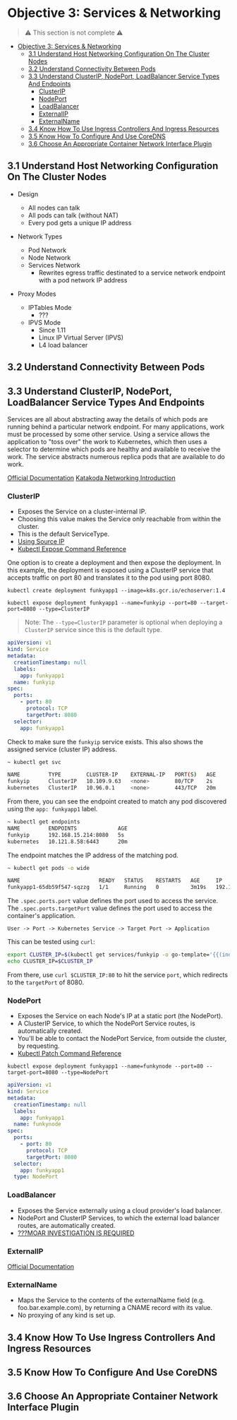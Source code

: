 # Objective 3: Services & Networking

> ⚠ This section is not complete ⚠

- [Objective 3: Services & Networking](#objective-3-services--networking)
  - [3.1 Understand Host Networking Configuration On The Cluster Nodes](#31-understand-host-networking-configuration-on-the-cluster-nodes)
  - [3.2 Understand Connectivity Between Pods](#32-understand-connectivity-between-pods)
  - [3.3 Understand ClusterIP, NodePort, LoadBalancer Service Types And Endpoints](#33-understand-clusterip-nodeport-loadbalancer-service-types-and-endpoints)
    - [ClusterIP](#clusterip)
    - [NodePort](#nodeport)
    - [LoadBalancer](#loadbalancer)
    - [ExternalIP](#externalip)
    - [ExternalName](#externalname)
  - [3.4 Know How To Use Ingress Controllers And Ingress Resources](#34-know-how-to-use-ingress-controllers-and-ingress-resources)
  - [3.5 Know How To Configure And Use CoreDNS](#35-know-how-to-configure-and-use-coredns)
  - [3.6 Choose An Appropriate Container Network Interface Plugin](#36-choose-an-appropriate-container-network-interface-plugin)

## 3.1 Understand Host Networking Configuration On The Cluster Nodes

- Design
  - All nodes can talk
  - All pods can talk (without NAT)
  - Every pod gets a unique IP address
- Network Types

  - Pod Network
  - Node Network
  - Services Network
    - Rewrites egress traffic destinated to a service network endpoint with a pod network IP address

- Proxy Modes
  - IPTables Mode
    - ???
  - IPVS Mode
    - Since 1.11
    - Linux IP Virtual Server (IPVS)
    - L4 load balancer

## 3.2 Understand Connectivity Between Pods

## 3.3 Understand ClusterIP, NodePort, LoadBalancer Service Types And Endpoints

Services are all about abstracting away the details of which pods are running behind a particular network endpoint. For many applications, work must be processed by some other service. Using a service allows the application to "toss over" the work to Kubernetes, which then uses a selector to determine which pods are healthy and available to receive the work. The service abstracts numerous replica pods that are available to do work.

[Official Documentation](https://kubernetes.io/docs/concepts/services-networking/service/)
[Katakoda Networking Introduction](https://www.katacoda.com/courses/kubernetes/networking-introduction)

### ClusterIP

- Exposes the Service on a cluster-internal IP.
- Choosing this value makes the Service only reachable from within the cluster.
- This is the default ServiceType.
- [Using Source IP](https://kubernetes.io/docs/tutorials/services/source-ip/)
- [Kubectl Expose Command Reference](https://kubernetes.io/docs/reference/generated/kubectl/kubectl-commands#expose)

One option is to create a deployment and then expose the deployment. In this example, the deployment is exposed using a ClusterIP service that accepts traffic on port 80 and translates it to the pod using port 8080.

`kubectl create deployment funkyapp1 --image=k8s.gcr.io/echoserver:1.4`

`kubectl expose deployment funkyapp1 --name=funkyip --port=80 --target-port=8080 --type=ClusterIP`

> Note: The `--type=ClusterIP` parameter is optional when deploying a `ClusterIP` service since this is the default type.

```yaml
apiVersion: v1
kind: Service
metadata:
  creationTimestamp: null
  labels:
    app: funkyapp1
  name: funkyip
spec:
  ports:
    - port: 80
      protocol: TCP
      targetPort: 8080
  selector:
    app: funkyapp1
```

Check to make sure the `funkyip` service exists. This also shows the assigned service (cluster IP) address.

```bash
~ kubectl get svc

NAME         TYPE        CLUSTER-IP    EXTERNAL-IP   PORT(S)   AGE
funkyip      ClusterIP   10.109.9.63   <none>        80/TCP    2s
kubernetes   ClusterIP   10.96.0.1     <none>        443/TCP   20m
```

From there, you can see the endpoint created to match any pod discovered using the `app: funkyapp1` label.

```bash
~ kubectl get endpoints
NAME         ENDPOINTS             AGE
funkyip      192.168.15.214:8080   5s
kubernetes   10.121.8.58:6443      20m
```

The endpoint matches the IP address of the matching pod.

```bash
~ kubectl get pods -o wide

NAME                         READY   STATUS    RESTARTS   AGE     IP               NODE
funkyapp1-65db59f547-sqzzg   1/1     Running   0          3m19s   192.168.15.214   ip-10-121-8-239
```

The `.spec.ports.port` value defines the port used to access the service. The `.spec.ports.targetPort` value defines the port used to access the container's application.

`User -> Port -> Kubernetes Service -> Target Port -> Application`

This can be tested using `curl`:

```bash
export CLUSTER_IP=$(kubectl get services/funkyip -o go-template='{{(index .spec.clusterIP)}}')
echo CLUSTER_IP=$CLUSTER_IP
```

From there, use `curl $CLUSTER_IP:80` to hit the service `port`, which redirects to the `targetPort` of 8080.

### NodePort

- Exposes the Service on each Node's IP at a static port (the NodePort).
- A ClusterIP Service, to which the NodePort Service routes, is automatically created.
- You'll be able to contact the NodePort Service, from outside the cluster, by requesting.
- [Kubectl Patch Command Reference](https://kubernetes.io/docs/reference/generated/kubectl/kubectl-commands#patch)

`kubectl expose deployment funkyapp1 --name=funkynode --port=80 --target-port=8080 --type=NodePort`

```yaml
apiVersion: v1
kind: Service
metadata:
  creationTimestamp: null
  labels:
    app: funkyapp1
  name: funkynode
spec:
  ports:
    - port: 80
      protocol: TCP
      targetPort: 8080
  selector:
    app: funkyapp1
  type: NodePort
```

### LoadBalancer

- Exposes the Service externally using a cloud provider's load balancer.
- NodePort and ClusterIP Services, to which the external load balancer routes, are automatically created.
- [???MOAR INVESTIGATION IS REQUIRED](https://kubernetes.io/docs/tutorials/services/source-ip/#source-ip-for-services-with-type-loadbalancer)

### ExternalIP

[Official Documentation](https://kubernetes.io/docs/concepts/services-networking/service/#external-ips)

### ExternalName

- Maps the Service to the contents of the externalName field (e.g. foo.bar.example.com), by returning a CNAME record with its value.
- No proxying of any kind is set up.

## 3.4 Know How To Use Ingress Controllers And Ingress Resources

## 3.5 Know How To Configure And Use CoreDNS

## 3.6 Choose An Appropriate Container Network Interface Plugin
